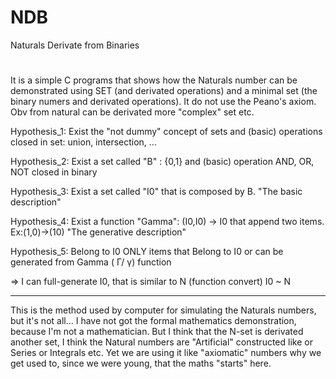 # NDB
Naturals Derivate from Binaries
#
It is a simple C programs that shows how the Naturals number can be demonstrated using SET (and derivated operations) and a minimal set (the binary numers and derivated operations). It do not use the Peano's axiom.
Obv from natural can be derivated more "complex" set etc.

Hypothesis_1: Exist the "not dummy" concept of sets and (basic) operations closed in set: union, intersection, ...

Hypothesis_2: Exist a set called "B" : {0,1} and (basic) operation AND, OR, NOT closed in binary

Hypothesis_3: Exist a set called "I0" that is composed by B. "The basic description"

Hypothesis_4: Exist a function "Gamma": (I0,I0) -> I0 that append two items. Ex:(1,0)->(10) "The generative description"

Hypothesis_5: Belong to I0 ONLY items that Belong to I0 or can be generated from Gamma  ( Γ/ γ) function

=> I can full-generate I0, that is similar to N (function convert)
I0 ~ N

-----
This is the method used by computer for simulating the Naturals numbers, but it's not all...
I have not got the formal mathematics demonstration, because I'm not a mathematician. But I think that the N-set is derivated another set, I think the Natural numbers are "Artificial" constructed like or Series or Integrals etc. Yet we are using it like "axiomatic" numbers why we get used to, since we were young, that the maths "starts" here.
